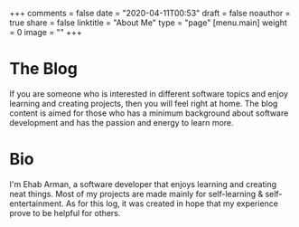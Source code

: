 +++
comments = false
date = "2020-04-11T00:53"
draft = false
noauthor = true
share = false
linktitle = "About Me"
type = "page"
[menu.main]
weight = 0
image = ""
+++
# The Blog
If you are someone who is interested in different software topics and enjoy learning and creating projects, then you will feel right at home.
The blog content is aimed for those who has a minimum background about software development and has the passion and energy to learn more.

# Bio
I'm Ehab Arman, a software developer that enjoys learning and creating neat things. Most of my projects are made mainly for self-learning & self-entertainment. As for this log, it was created in hope that my experience prove to be helpful for others.